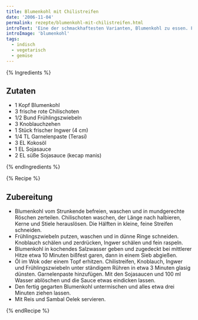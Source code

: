 ```yaml
---
title: Blumenkohl mit Chilistreifen
date: '2006-11-04'
permalink: rezepte/blumenkohl-mit-chilistreifen.html
introText: 'Eine der schmackhaftesten Varianten, Blumenkohl zu essen. Fleisch würde hier übrigens nur stören.'
introImage: 'blumenkohl'
tags:
  - indisch
  - vegetarisch
  - gemüse
---
```


{% Ingredients %}

## Zutaten

- 1 Kopf Blumenkohl
- 3 frische rote Chilischoten
- 1/2 Bund Frühlingszwiebeln
- 3 Knoblauchzehen
- 1 Stück frischer Ingwer (4 cm)
- 1/4 TL Garnelenpaste (Terasi)
- 3 EL Kokosöl
- 1 EL Sojasauce
- 2 EL süße Sojasauce (kecap manis)

{% endIngredients %}

{% Recipe %}

## Zubereitung

- Blumenkohl vom Strunkende befreien, waschen und in mundgerechte Röschen zerteilen. Chilischoten waschen, der Länge nach halbieren, Kerne und Stiele herauslösen. Die Hälften in kleine, feine Streifen schneiden.
- Frühlingszwiebeln putzen, waschen und in dünne Ringe schneiden. Knoblauch schälen und zerdrücken, Ingwer schälen und fein raspeln.
- Blumenkohl in kochendes Salzwasser geben und zugedeckt bei mittlerer Hitze etwa 10 Minuten bißfest garen, dann in einem Sieb abgießen.
- Öl im Wok oder einem Topf erhitzen. Chilistreifen, Knoblauch, Ingwer und Frühlingszwiebeln unter ständigem Rühren in etwa 3 Minuten glasig dünsten. Garnelenpaste hinzufügen. Mit den Sojasaucen und 100 ml Wasser ablöschen und die Sauce etwas eindicken lassen.
- Den fertig gegarten Blumenkohl untermischen und alles etwa drei Minuten ziehen lassen.
- Mit Reis und Sambal Oelek servieren.

{% endRecipe %}
